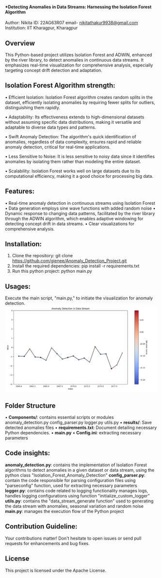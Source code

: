 #### ***Detecting Anomalies in Data Streams: Harnessing the Isolation Forest Algorithm**

Author: Nikita                                   ID: 22AG63R07 
email- nikitathakur9938@gmail.com                Institution: IIT Kharagpur, Kharagpur

## Overview
This Python-based project utilizes Isolation Forest and ADWIN, enhanced by the river library, to detect anomalies in continuous data streams. It emphasizes real-time visualization for comprehensive analysis, especially targeting concept drift detection and adaptation.


## Isolation Forest Algorithm strength:
• Efficient Isolation: Isolation Forest algorithm creates random splits in the dataset, efficiently isolating anomalies by requiring fewer splits for outliers, distinguishing them rapidly.<br>

• Adaptability: Its effectiveness extends to high-dimensional datasets without assuming specific data distributions, making it versatile and adaptable to diverse data types and patterns.<br>

• Swift Anomaly Detection: The algorithm's quick identification of anomalies, regardless of data complexity, ensures rapid and reliable anomaly detection, critical for real-time applications.<br>

• Less Sensitive to Noise: It is less sensitive to noisy data since it identifies anomalies by isolating them rather than modeling the entire dataset. <br>

• Scalability: Isolation Forest works well on large datasets due to its computational efficiency, making it a good choice for processing big data. <br>

## Features:
• Real-time anomaly detection in continuous streams using Isolation Forest
• Data generation employs sine wave functions with added random noise
• Dynamic response to changing data patterns, facilitated by the river library through the ADWIN algorithm, which enables adaptive windowing for detecting concept drift in data streams.
• Clear visualizations for comprehensive analysis.

## Installation:
1. Clone the repository:
git clone https://github.com/gienee/Anomaly_Detection_Project.git
2. Install the required dependencies:
pip install -r requirements.txt
3. Run this python project:
python main.py

## Usages:
Execute the main script, "main.py," to initiate the visualization for anomaly detection.
![Anomaly Detection Visualization](Figure_1.png)

## Folder Structure
• **Components/**: contains essential scripts or modules
            anomaly_detection.py
            config_parser.py
            logger.py
            utils.py
• **results/**: Save detected anomalies files
• **requirements.txt**: Document detailing necessary Python dependencies.
• **main.py**
• **Config.ini**: extracting necessary parameters

## Code insights:
**anomaly_detection.py**: contains the implementation of Isolation Forest algorithms to detect anomalies in a given dataset or data stream, using the python class "Isolation_Forest_Anomaly_Detection"
**config_parser.py**: contain the code responsible for parsing configuration files using "parseconfig" function, used for extracting necessary parameters
**logger.py**: contains code related to logging functionality manages logs, handles logging configurations using function "initialize_custom_logger"
**utils.py**: contains the "data_stream_generate function" used to generating the data stream with anomalies, seasonal variation and random noise
**main.py**: manages the execution flow of the Python project

## Contribution Guideline:
Your contributions matter! Don't hesitate to open issues or send pull requests for enhancements and bug fixes.

## License
This project is licensed under the Apache License.

